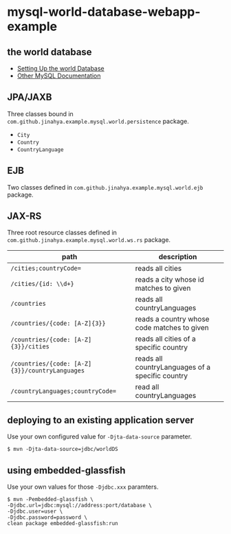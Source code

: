 # mysql-world-database-webapp-example

## the world database
* <a href="https://dev.mysql.com/doc/world-setup/en/">Setting Up the world Database</a>
* <a href="https://dev.mysql.com/doc/index-other.html">Other MySQL Documentation</a>

## JPA/JAXB
Three classes bound in `com.github.jinahya.example.mysql.world.persistence` package.
* `City`
* `Country`
* `CountryLanguage`

## EJB
Two classes defined in `com.github.jinahya.example.mysql.world.ejb` package.

## JAX-RS
Three root resource classes defined in `com.github.jinahya.example.mysql.world.ws.rs` package.

|path                                          |description|
|----------------------------------------------|-----------|
|`/cities;countryCode=`                        |reads all cities|
|`/cities/{id: \\d+}`                          |reads a city whose id matches to given|
|`/countries`                                  |reads all countryLanguages|
|`/countries/{code: [A-Z]{3}}`                 |reads a country whose code matches to given|
|`/countries/{code: [A-Z]{3}}/cities`          |reads all cities of a specific country|
|`/countries/{code: [A-Z]{3}}/countryLanguages`|reads all countryLanguages of a specific country|
|`/countryLanguages;countryCode=`              |read all countryLanguages|

## deploying to an existing application server
Use your own configured value for `-Djta-data-source` parameter.
````
$ mvn -Djta-data-source=jdbc/worldDS
````

## using embedded-glassfish
Use your own values for those `-Djdbc.xxx` paramters.
````
$ mvn -Pembedded-glassfish \
-Djdbc.url=jdbc:mysql://address:port/database \
-Djdbc.user=user \
-Djdbc.password=password \
clean package embedded-glassfish:run
````
